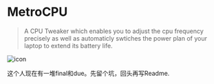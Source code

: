 # MetroCPU 
> A CPU Tweaker which enables you to adjust the cpu frequency precisely as well as automaticly swtiches the power plan of your laptop to extend its battery life.

![icon](https://raw.githubusercontent.com/L1ttleFlyyy/MetroCPU/master/MetroCPU/CPU.ico)

这个人现在有一堆final和due。先留个坑，回头再写Readme.
